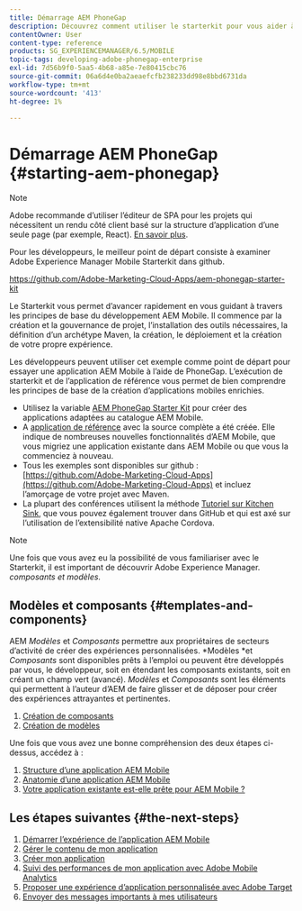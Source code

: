 ```yaml
---
title: Démarrage AEM PhoneGap
description: Découvrez comment utiliser le starterkit pour vous aider à commencer à utiliser les principes de base du développement Adobe Experience Manager Mobile.
contentOwner: User
content-type: reference
products: SG_EXPERIENCEMANAGER/6.5/MOBILE
topic-tags: developing-adobe-phonegap-enterprise
exl-id: 7d56b9f0-5aa5-4b68-a85e-7e80415cbc76
source-git-commit: 06a6d4e0ba2aeaefcfb238233dd98e8bbd6731da
workflow-type: tm+mt
source-wordcount: '413'
ht-degree: 1%

---
```


# Démarrage AEM PhoneGap {#starting-aem-phonegap}

>[!NOTE]
>
>Adobe recommande d’utiliser l’éditeur de SPA pour les projets qui nécessitent un rendu côté client basé sur la structure d’application d’une seule page (par exemple, React). [En savoir plus](/help/sites-developing/spa-overview.md).

Pour les développeurs, le meilleur point de départ consiste à examiner Adobe Experience Manager Mobile Starterkit dans github.

https://github.com/Adobe-Marketing-Cloud-Apps/aem-phonegap-starter-kit

Le Starterkit vous permet d’avancer rapidement en vous guidant à travers les principes de base du développement AEM Mobile. Il commence par la création et la gouvernance de projet, l’installation des outils nécessaires, la définition d’un archétype Maven, la création, le déploiement et la création de votre propre expérience.

Les développeurs peuvent utiliser cet exemple comme point de départ pour essayer une application AEM Mobile à l’aide de PhoneGap. L’exécution de starterkit et de l’application de référence vous permet de bien comprendre les principes de base de la création d’applications mobiles enrichies.

* Utilisez la variable [AEM PhoneGap Starter Kit](https://github.com/Adobe-Marketing-Cloud-Apps/aem-phonegap-starter-kit) pour créer des applications adaptées au catalogue AEM Mobile.
* A [application de référence](https://github.com/Adobe-Marketing-Cloud-Apps/aem-mobile-hybrid-reference) avec la source complète a été créée. Elle indique de nombreuses nouvelles fonctionnalités d’AEM Mobile, que vous migriez une application existante dans AEM Mobile ou que vous la commenciez à nouveau.
* Tous les exemples sont disponibles sur github : [https://github.com/Adobe-Marketing-Cloud-Apps](https://github.com/Adobe-Marketing-Cloud-Apps) et incluez l’amorçage de votre projet avec Maven.
* La plupart des conférences utilisent la méthode [Tutoriel sur Kitchen Sink](https://github.com/blefebvre/aem-phonegap-kitchen-sink), que vous pouvez également trouver dans GitHub et qui est axé sur l’utilisation de l’extensibilité native Apache Cordova.

>[!NOTE]
>
>Une fois que vous avez eu la possibilité de vous familiariser avec le Starterkit, il est important de découvrir Adobe Experience Manager. *composants et modèles.*

## Modèles et composants {#templates-and-components}

AEM *Modèles* et *Composants* permettre aux propriétaires de secteurs d’activité de créer des expériences personnalisées. *Modèles *et *Composants* sont disponibles prêts à l’emploi ou peuvent être développés par vous, le développeur, soit en étendant les composants existants, soit en créant un champ vert (avancé). *Modèles* et *Composants* sont les éléments qui permettent à l’auteur d’AEM de faire glisser et de déposer pour créer des expériences attrayantes et pertinentes.

1. [Création de composants](/help/sites-developing/components.md)
1. [Création de modèles](/help/sites-developing/templates.md)

Une fois que vous avez une bonne compréhension des deux étapes ci-dessus, accédez à :

1. [Structure d’une application AEM Mobile](/help/mobile/phonegap-structure-an-app.md)
1. [Anatomie d’une application AEM Mobile](/help/mobile/phonegap-apps-arch.md)
1. [Votre application existante est-elle prête pour AEM Mobile ?](/help/mobile/phonegap-adding-content-to-imported-app.md)

## Les étapes suivantes {#the-next-steps}

1. [Démarrer l’expérience de l’application AEM Mobile](/help/mobile/starting-aem-phonegap-app.md)
1. [Gérer le contenu de mon application](/help/mobile/phonegap-manage-app-content.md)
1. [Créer mon application](/help/mobile/building-app-mobile-phonegap.md)
1. [Suivi des performances de mon application avec Adobe Mobile Analytics](/help/mobile/phonegap-intro-to-app-analytics.md)
1. [Proposer une expérience d’application personnalisée avec Adobe Target](/help/mobile/phonegap-aem-mobile-content-personalization.md)
1. [Envoyer des messages importants à mes utilisateurs](/help/mobile/phonegap-push-notifications.md)
